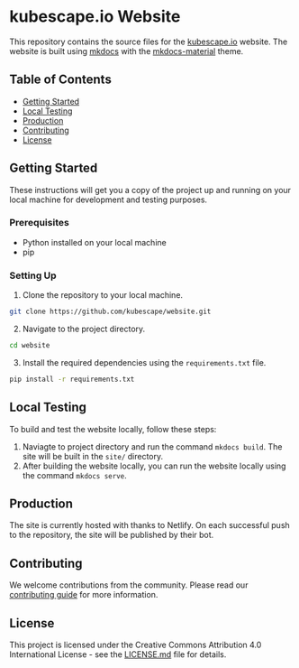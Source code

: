 # kubescape.io Website

This repository contains the source files for the [kubescape.io](https://kubescape.io) website. The website is built using [mkdocs](https://www.mkdocs.org/) with the [mkdocs-material](https://squidfunk.github.io/mkdocs-material/) theme.

## Table of Contents

- [Getting Started](#getting-started)
- [Local Testing](#local-testing)
- [Production](#production)
- [Contributing](#contributing)
- [License](#license)

## Getting Started

These instructions will get you a copy of the project up and running on your local machine for development and testing purposes.

### Prerequisites

- Python installed on your local machine
- pip 

### Setting Up

1. Clone the repository to your local machine.
```bash
git clone https://github.com/kubescape/website.git
```
2. Navigate to the project directory.
```bash
cd website
```
3. Install the required dependencies using the `requirements.txt` file.
```bash
pip install -r requirements.txt
```

## Local Testing

To build and test the website locally, follow these steps:

1. Naviagte to project directory and run the command `mkdocs build`. The site will be built in the `site/` directory.
2. After building the website locally, you can run the website locally using the command `mkdocs serve`.

## Production

The site is currently hosted with thanks to Netlify. On each successful push to the repository, the site will be published by their bot.

## Contributing

We welcome contributions from the community. Please read our [contributing guide](https://github.com/kubescape/kubescape.io/blob/main/docs/project/contributing.md) for more information.

## License

This project is licensed under the Creative Commons Attribution 4.0 International License - see the [LICENSE.md](https://github.com/kubescape/kubescape.io/blob/main/LICENSE) file for details.